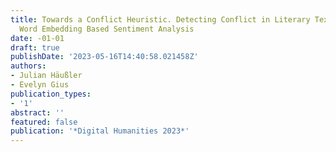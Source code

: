 ```yaml
---
title: Towards a Conflict Heuristic. Detecting Conflict in Literary Texts By Adapting
  Word Embedding Based Sentiment Analysis
date: -01-01
draft: true
publishDate: '2023-05-16T14:40:58.021458Z'
authors:
- Julian Häußler
- Evelyn Gius
publication_types:
- '1'
abstract: ''
featured: false
publication: '*Digital Humanities 2023*'
---
```


